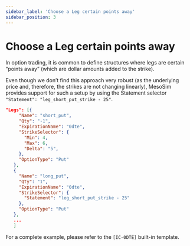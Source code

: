 ```yaml
---
sidebar_label: 'Choose a Leg certain points away'
sidebar_position: 3
---
```


# Choose a Leg certain points away
In option trading, it is common to define structures where legs are certain “points away” (which are dollar amounts added to the strike). 

Even though we don’t find this approach very robust (as the underlying price and, therefore, the strikes are not changing linearly), 
MesoSim provides support for such a setup by using the Statement selector <br/>`"Statement": "leg_short_put_strike - 25"`.


```json
"Legs": [{
     "Name": "short_put",
     "Qty": "-1",
     "ExpirationName": "0dte",
     "StrikeSelector": {
       "Min": 4,
       "Max": 6,
       "Delta": "5",
     },
     "OptionType": "Put"
   },
   {
     "Name": "long_put",
     "Qty": "1",
     "ExpirationName": "0dte",
     "StrikeSelector": {
       "Statement": "leg_short_put_strike - 25"
     },
     "OptionType": "Put"
   },
   ...
   ]
```

For a complete example, please refer to the `[IC-0DTE]` built-in template.